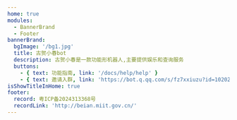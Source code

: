 ```yaml
---
home: true
modules:
  - BannerBrand
  - Footer
bannerBrand:
  bgImage: '/bg1.jpg'
  title: 古贺小春bot
  description: 古贺小春是一款功能形机器人,主要提供娱乐和查询服务
  buttons:
    - { text: 功能指南, link: '/docs/help/help' }
    - { text: 邀请入群, link: 'https://bot.q.qq.com/s/fz7xxiuzu?id=102021217', type: 'plain' }
isShowTitleInHome: true
footer:
  record: 粤ICP备2024313368号
  recordLink: 'http://beian.miit.gov.cn/'
---
```

